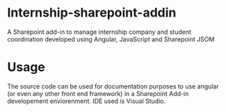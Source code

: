 # Internship-sharepoint-addin
A Sharepoint add-in to manage internship company and student coordination developed using Angular, JavaScript and Sharepoint JSOM

# Usage
The source code can be used for documentation purposes to use angular (or even any other front end framework) in a Sharepoint Add-in developement enviorenment. IDE used is Visual Studio.
